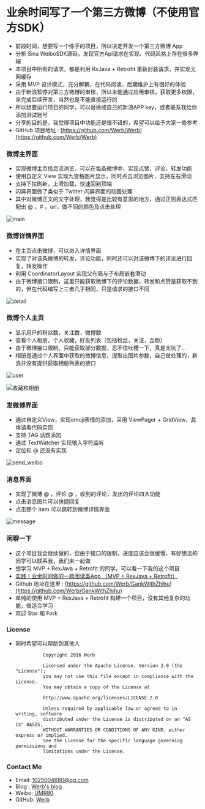 # 业余时间写了一个第三方微博（不使用官方SDK）

* 前段时间，想要写一个练手的项目，所以决定开发一个第三方微博 App
* 分析 Sina WeiboSDK源码，发现官方Api请求在实现、代码风格上存在很多弊端
* 本项目中所有的请求，都是利用 RxJava + Retrofit 重新封装请求，并实现无网缓存
* 采用 MVP 设计模式，充分解耦，在代码阅读、后期维护上有很好的体验
* 由于新浪暂停对第三方微博的审核，所以未能通过应用审核，获取更多权限，来完成后续开发，当然也是不能直接运行的
* 所以想要运行项目的同学，可以替换成自己的新浪APP key，或者联系我给你添加测试账号
* 分享的目的是，我觉得项目中功能还是很不错的，希望可以给予大家一些参考
* GitHub 项目地址 : [https://github.com/Werb/Werb](https://github.com/Werb/Werb)



### 微博主界面

* 实现微博主页信息流浏览、可以在每条微博中，实现点赞，评论，转发功能
* 使用自定义 View 实现九宫格图片显示，同时点击浏览图片，支持左右滑动
* 支持下拉刷新，上滑加载，快速回到顶端
* 闪屏界面做了类似于 Twitter 闪屏界面的动画处理
* 其中对微博正文的文字处理，我觉得是比较有意思的地方，通过正则表达式匹配出 @ ，# ，url，做不同的颜色及点击处理

![main](https://raw.githubusercontent.com/Werb/Werb/master/screenshots/werb_main.png)

### 微博详情界面

* 在主页点击微博，可以进入详情界面
* 实现了对该条微博的转发，评论功能，同时还可以对该微博下的评论进行回复，转发操作
* 利用 CoordinatorLayout 实现父布局与子布局嵌套滑动
* 由于微博接口限制，这里只能获取微博下的评论数据，转发和点赞是获取不到的，但在代码编写上三者几乎相同，只是请求的接口不同



![detail](https://raw.githubusercontent.com/Werb/Werb/master/screenshots/werb_detail.png)

### 微博个人主页

* 显示用户的粉丝数，关注数，微博数
* 查看个人相册，个人收藏，好友列表（包括粉丝，关注，互粉）
* 由于微博接口限制，只能获取部分数据，忍不住吐槽一下，真是太坑了...
* 相册是通过个人界面中获取的微博信息，提取出图片参数，自己做处理的，新浪并没有提供获取相册列表的接口

![user](https://raw.githubusercontent.com/Werb/Werb/master/screenshots/werb_user.png)

![收藏和相册](https://raw.githubusercontent.com/Werb/Werb/master/screenshots/werb.png)

### 发微博界面

* 通过自定义View，实现emoji表情的添加，采用 ViewPager + GridView，具体请看代码实现
* 支持 TAG 话题添加
* 通过 TextWatcher 实现输入字符监听
* 定位和 @ 还没有实现

![send_weibo](https://raw.githubusercontent.com/Werb/Werb/master/screenshots/werb_send.png)

### 消息界面
* 实现了微博 @ ，评论 @ ，收到的评论，发出的评论四大功能
* 点击消息图片可以快捷回复
* 点击整个 item 可以跳转到微博详情界面

![message](https://raw.githubusercontent.com/Werb/Werb/master/screenshots/werb_comment.png)

### 闲聊一下
* 这个项目我会继续做的，但由于接口的限制，进度应该会很缓慢，有好想法的同学可以联系我，我们来一起做
* 想学习 MVP + RexJava + Retrofit 的同学，可以看一下我的这个项目
* [实践！业余时间做的一款阅读类App （MVP + RexJava + Retrofit）]()
* Github 地址在这里 : [https://github.com/Werb/GankWithZhihu](https://github.com/Werb/GankWithZhihu)
* 单纯的使用 MVP + RexJava + Retrofit 构建一个项目，没有其他复杂的功能，很适合学习
* 欢迎 Star 和 Fork

### License
* 同时希望可以帮助到其他人


                Copyright 2016 Werb

                Licensed under the Apache License, Version 2.0 (the "License");
                you may not use this file except in compliance with the License.
                You may obtain a copy of the License at

                http://www.apache.org/licenses/LICENSE-2.0

                Unless required by applicable law or agreed to in writing, software
                distributed under the License is distributed on an "AS IS" BASIS,
                WITHOUT WARRANTIES OR CONDITIONS OF ANY KIND, either express or implied.
                See the License for the specific language governing permissions and
                limitations under the License.



### Contact Me
* Email: 1025004680@qq.com
* Blog : [Werb's blog](http://werb.github.io/)
* Weibo: [UMR80](http://weibo.com/singerwannber )
* GitHub: [Werb](https://github.com/Werb)
